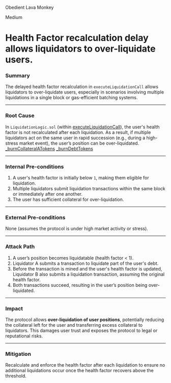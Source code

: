 Obedient Lava Monkey

Medium

# Health Factor recalculation delay allows liquidators to over-liquidate users.

### **Summary**  
The delayed health factor recalculation in `executeLiquidationCall` allows liquidators to over-liquidate users, especially in scenarios involving multiple liquidations in a single block or gas-efficient batching systems.

---

### **Root Cause**  
In `LiquidationLogic.sol` (within [executeLiquidationCall](https://github.com/sherlock-audit/2025-01-aave-v3-3/blob/main/aave-v3-origin/src/contracts/protocol/libraries/logic/LiquidationLogic.sol#L215-L251)), the user's health factor is not recalculated after each liquidation. As a result, if multiple liquidators act on the same user in rapid succession (e.g., during a high-stress market event), the user’s position can be over-liquidated. [_burnCollateralATokens](https://github.com/sherlock-audit/2025-01-aave-v3-3/blob/main/aave-v3-origin/src/contracts/protocol/libraries/logic/LiquidationLogic.sol#L384)
[_burnDebtTokens](https://github.com/sherlock-audit/2025-01-aave-v3-3/blob/main/aave-v3-origin/src/contracts/protocol/libraries/logic/LiquidationLogic.sol#L359)

---

### **Internal Pre-conditions**  
1. A user's health factor is initially below `1`, making them eligible for liquidation.  
2. Multiple liquidators submit liquidation transactions within the same block or immediately after one another.  
3. The user has sufficient collateral for over-liquidation.

---

### **External Pre-conditions**  
None (assumes the protocol is under high market activity or stress).

---

### **Attack Path**  
1. A user’s position becomes liquidatable (health factor < 1).  
2. Liquidator A submits a transaction to liquidate part of the user's debt.  
3. Before the transaction is mined and the user's health factor is updated, Liquidator B also submits a liquidation transaction, assuming the original health factor.  
4. Both transactions succeed, resulting in the user’s position being over-liquidated.

---

### **Impact**  
The protocol allows **over-liquidation of user positions**, potentially reducing the collateral left for the user and transferring excess collateral to liquidators. This damages user trust and exposes the protocol to legal or reputational risks.

---

### **Mitigation**  
Recalculate and enforce the health factor after each liquidation to ensure no additional liquidations occur once the health factor recovers above the threshold.